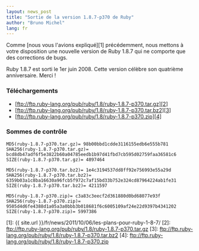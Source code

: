 ```yaml
---
layout: news_post
title: "Sortie de la version 1.8.7-p370 de Ruby"
author: "Bruno Michel"
lang: fr
---
```


Comme [nous vous l\'avions expliqué][1] précédemment, nous mettons à
votre disposition une nouvelle version de Ruby 1.8.7 qui ne comporte que
des corrections de bugs.

Ruby 1.8.7 est sorti le 1er juin 2008. Cette version célèbre son
quatrième anniversaire. Merci !

### Téléchargements

* [ftp://ftp.ruby-lang.org/pub/ruby/1.8/ruby-1.8.7-p370.tar.gz][2]
* [ftp://ftp.ruby-lang.org/pub/ruby/1.8/ruby-1.8.7-p370.tar.bz2][3]
* [ftp://ftp.ruby-lang.org/pub/ruby/1.8/ruby-1.8.7-p370.zip][4]

### Sommes de contrôle

    MD5(ruby-1.8.7-p370.tar.gz)= 98b00bbd1cdde3116155edb6e555b781
    SHA256(ruby-1.8.7-p370.tar.gz)= bcd8db47adf6f5e3822b60a04785eedb1b97d41fbd7cb595d02759faa36581c6
    SIZE(ruby-1.8.7-p370.tar.gz)= 4897464

    MD5(ruby-1.8.7-p370.tar.bz2)= 1e4c3194537dd8ff92e756993e55a29d
    SHA256(ruby-1.8.7-p370.tar.bz2)= 6359b03a1c8ba16630a96fcb5f972c7af15bd33b752e324cd87964224ab1fe31
    SIZE(ruby-1.8.7-p370.tar.bz2)= 4211597

    MD5(ruby-1.8.7-p370.zip)= c3a83c3eecf2d361880d0bd68077e93f
    SHA256(ruby-1.8.7-p370.zip)= 9505d4d6fe4388d1a05a3a0bbb3b018681f6c6005109af24e22d9397b4341202
    SIZE(ruby-1.8.7-p370.zip)= 5997386



[1]: {{ site.url }}/fr/news/2011/10/06/les-plans-pour-ruby-1-8-7/ 
[2]: ftp://ftp.ruby-lang.org/pub/ruby/1.8/ruby-1.8.7-p370.tar.gz 
[3]: ftp://ftp.ruby-lang.org/pub/ruby/1.8/ruby-1.8.7-p370.tar.bz2 
[4]: ftp://ftp.ruby-lang.org/pub/ruby/1.8/ruby-1.8.7-p370.zip 
